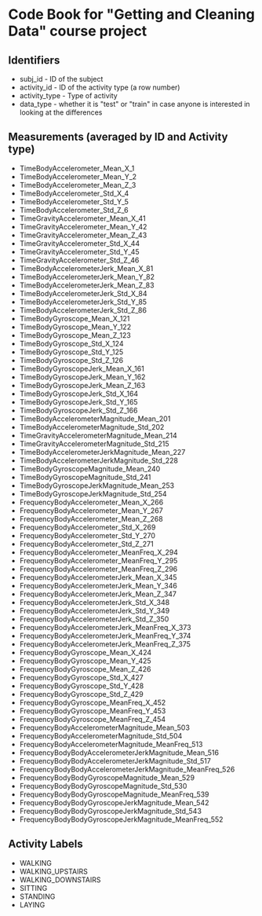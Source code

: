 # Code Book for "Getting and Cleaning Data" course project


## Identifiers

 * subj_id - ID of the subject
 * activity_id - ID of the activity type (a row number)
 * activity_type - Type of activity
 * data_type - whether it is "test" or "train" in case anyone is interested in looking at the differences

## Measurements (averaged by ID and Activity type)

*	TimeBodyAccelerometer_Mean_X_1
*	TimeBodyAccelerometer_Mean_Y_2
*	TimeBodyAccelerometer_Mean_Z_3
*	TimeBodyAccelerometer_Std_X_4
*	TimeBodyAccelerometer_Std_Y_5
*	TimeBodyAccelerometer_Std_Z_6
*	TimeGravityAccelerometer_Mean_X_41
*	TimeGravityAccelerometer_Mean_Y_42
*	TimeGravityAccelerometer_Mean_Z_43
*	TimeGravityAccelerometer_Std_X_44
*	TimeGravityAccelerometer_Std_Y_45
*	TimeGravityAccelerometer_Std_Z_46
*	TimeBodyAccelerometerJerk_Mean_X_81
*	TimeBodyAccelerometerJerk_Mean_Y_82
*	TimeBodyAccelerometerJerk_Mean_Z_83
*	TimeBodyAccelerometerJerk_Std_X_84
*	TimeBodyAccelerometerJerk_Std_Y_85
*	TimeBodyAccelerometerJerk_Std_Z_86
*	TimeBodyGyroscope_Mean_X_121
*	TimeBodyGyroscope_Mean_Y_122
*	TimeBodyGyroscope_Mean_Z_123
*	TimeBodyGyroscope_Std_X_124
*	TimeBodyGyroscope_Std_Y_125
*	TimeBodyGyroscope_Std_Z_126
*	TimeBodyGyroscopeJerk_Mean_X_161
*	TimeBodyGyroscopeJerk_Mean_Y_162
*	TimeBodyGyroscopeJerk_Mean_Z_163
*	TimeBodyGyroscopeJerk_Std_X_164
*	TimeBodyGyroscopeJerk_Std_Y_165
*	TimeBodyGyroscopeJerk_Std_Z_166
*	TimeBodyAccelerometerMagnitude_Mean_201
*	TimeBodyAccelerometerMagnitude_Std_202
*	TimeGravityAccelerometerMagnitude_Mean_214
*	TimeGravityAccelerometerMagnitude_Std_215
*	TimeBodyAccelerometerJerkMagnitude_Mean_227
*	TimeBodyAccelerometerJerkMagnitude_Std_228
*	TimeBodyGyroscopeMagnitude_Mean_240
*	TimeBodyGyroscopeMagnitude_Std_241
*	TimeBodyGyroscopeJerkMagnitude_Mean_253
*	TimeBodyGyroscopeJerkMagnitude_Std_254
*	FrequencyBodyAccelerometer_Mean_X_266
*	FrequencyBodyAccelerometer_Mean_Y_267
*	FrequencyBodyAccelerometer_Mean_Z_268
*	FrequencyBodyAccelerometer_Std_X_269
*	FrequencyBodyAccelerometer_Std_Y_270
*	FrequencyBodyAccelerometer_Std_Z_271
*	FrequencyBodyAccelerometer_MeanFreq_X_294
*	FrequencyBodyAccelerometer_MeanFreq_Y_295
*	FrequencyBodyAccelerometer_MeanFreq_Z_296
*	FrequencyBodyAccelerometerJerk_Mean_X_345
*	FrequencyBodyAccelerometerJerk_Mean_Y_346
*	FrequencyBodyAccelerometerJerk_Mean_Z_347
*	FrequencyBodyAccelerometerJerk_Std_X_348
*	FrequencyBodyAccelerometerJerk_Std_Y_349
*	FrequencyBodyAccelerometerJerk_Std_Z_350
*	FrequencyBodyAccelerometerJerk_MeanFreq_X_373
*	FrequencyBodyAccelerometerJerk_MeanFreq_Y_374
*	FrequencyBodyAccelerometerJerk_MeanFreq_Z_375
*	FrequencyBodyGyroscope_Mean_X_424
*	FrequencyBodyGyroscope_Mean_Y_425
*	FrequencyBodyGyroscope_Mean_Z_426
*	FrequencyBodyGyroscope_Std_X_427
*	FrequencyBodyGyroscope_Std_Y_428
*	FrequencyBodyGyroscope_Std_Z_429
*	FrequencyBodyGyroscope_MeanFreq_X_452
*	FrequencyBodyGyroscope_MeanFreq_Y_453
*	FrequencyBodyGyroscope_MeanFreq_Z_454
*	FrequencyBodyAccelerometerMagnitude_Mean_503
*	FrequencyBodyAccelerometerMagnitude_Std_504
*	FrequencyBodyAccelerometerMagnitude_MeanFreq_513
*	FrequencyBodyBodyAccelerometerJerkMagnitude_Mean_516
*	FrequencyBodyBodyAccelerometerJerkMagnitude_Std_517
*	FrequencyBodyBodyAccelerometerJerkMagnitude_MeanFreq_526
*	FrequencyBodyBodyGyroscopeMagnitude_Mean_529
*	FrequencyBodyBodyGyroscopeMagnitude_Std_530
*	FrequencyBodyBodyGyroscopeMagnitude_MeanFreq_539
*	FrequencyBodyBodyGyroscopeJerkMagnitude_Mean_542
*	FrequencyBodyBodyGyroscopeJerkMagnitude_Std_543
*	FrequencyBodyBodyGyroscopeJerkMagnitude_MeanFreq_552

## Activity Labels

* WALKING
* WALKING_UPSTAIRS
* WALKING_DOWNSTAIRS
* SITTING
* STANDING
* LAYING

